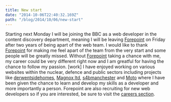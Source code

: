 ```yaml
---
title: New start
date: "2014-10-06T22:40:32.169Z"
path: "/blog/2014/10/06/new-start"
---
```


Starting next Monday I will be joining the BBC as a web developer in the content discovery department, meaning I will be leaving [Forepoint](http://forepoint.co.uk) on Friday after two years of being apart of the web team. I would like to thank [Forepoint](http://forepoint.co.uk) for making me feel apart of the team from the very start and some people will be greatly missed. Without [Forepoint](http://forepoint.co.uk) taking a chance with me, my career could be very different right now and I am greatful for having the chance to follow my passion.  [work] I have enjoyed working on various websites within the nuclear, defence and public sectors including projects like [derwentsidehomes](http://www.derwentsidehomes.co.uk), [Magnox ltd](http://magnoxsites.co.uk), [s4bmanchester](http://s4bmanchester.co.uk) and [Moto](http://moto-way.com) where I have been given the chance to learn and develop my skills as a developer and more importantly a person. Forepoint are also recruiting for new web developers so if you are interested, be sure to visit the [careers section](http://forepoint.co.uk/careers/).
